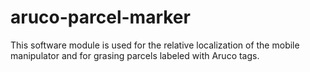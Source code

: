 # aruco-parcel-marker
This software module is used for the relative localization of the mobile manipulator and for grasing parcels labeled with Aruco tags.
